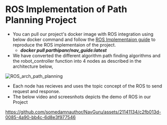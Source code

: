 # ROS Implementation of Path Planning Project
- You can pull our project's docker image with ROS integration using below docker command and follow the [ROS Implementaion guide](https://github.com/somedamnauthor/NavGuru/blob/master/ros_output/steps_to_run_ros_docker.md) to reproduce the ROS implementaion of the project.
  - ***docker pull parthipanr/nav_guide:latest***
- We have converted the different algorithm path finding algorithms and the robot_controller function into 4 nodes as described in the architecture below,
<!--   ![ROS_arch](https://github.com/somedamnauthor/NavGuru/assets/21141134/fdfedfc3-877f-4a94-ad3b-43adc97bf435) -->
  ![ROS_arch_path_planning](https://github.com/somedamnauthor/NavGuru/assets/21141134/fd0d6125-af58-447c-a6b1-6287561f6e50)

- Each node has recieves and uses the topic concept of the ROS to send request and response.
- The below video and screesnhots depicts the demo of ROS in our Project

<!--   https://github.com/somedamnauthor/NavGuru/assets/21141134/8d3c93ac-4e51-4e60-9491-3d50b988d350 -->


https://github.com/somedamnauthor/NavGuru/assets/21141134/c2fb013d-0085-4a90-bb4c-6d8e3f977546




